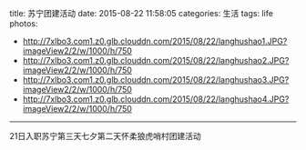 title: 苏宁团建活动
date: 2015-08-22 11:58:05
categories: 生活
tags: life
photos:
- http://7xlbo3.com1.z0.glb.clouddn.com/2015/08/22/langhushao1.JPG?imageView2/2/w/1000/h/750
- http://7xlbo3.com1.z0.glb.clouddn.com/2015/08/22/langhushao2.JPG?imageView2/2/w/1000/h/750
- http://7xlbo3.com1.z0.glb.clouddn.com/2015/08/22/langhushao3.JPG?imageView2/2/w/1000/h/750
- http://7xlbo3.com1.z0.glb.clouddn.com/2015/08/22/langhushao4.JPG?imageView2/2/w/1000/h/750
---
21日入职苏宁第三天七夕第二天怀柔狼虎哨村团建活动
